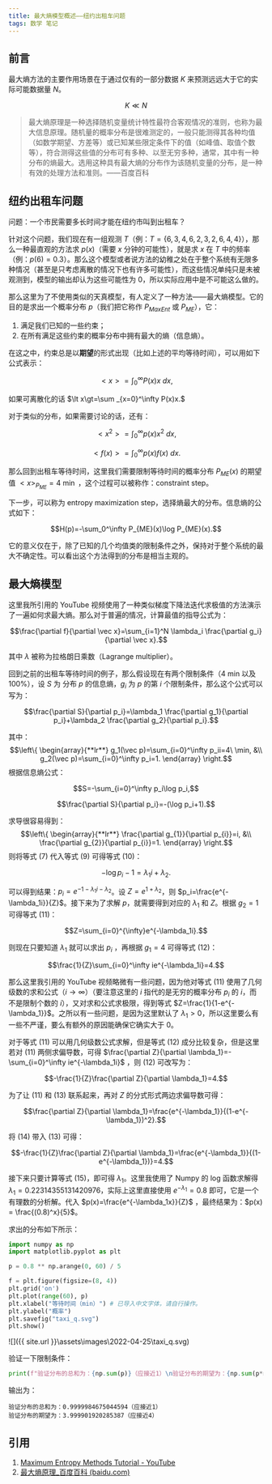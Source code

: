 ```yaml
---
title: 最大熵模型概述——纽约出租车问题
tags: 数学 笔记
---
```


## 前言

最大熵方法的主要作用场景在于通过仅有的一部分数据 $K$ 来预测远远大于它的实际可能数据量 $N$。

$$ K\ll N $$

> 最大熵原理是一种选择随机变量统计特性最符合客观情况的准则，也称为最大信息原理。随机量的概率分布是很难测定的，一般只能测得其各种均值（如数学期望、方差等）或已知某些限定条件下的值（如峰值、取值个数等），符合测得这些值的分布可有多种、以至无穷多种，通常，其中有一种分布的熵最大。选用这种具有最大熵的分布作为该随机变量的分布，是一种有效的处理方法和准则。——百度百科

## 纽约出租车问题

问题：一个市民需要多长时间才能在纽约市叫到出租车？

针对这个问题，我们现在有一组观测 $T$（例：$T = \{6,3,4,6,2,3,2,6,4,4\}$），那么一种最直观的方法求 $p(x)$（需要 $x$ 分钟的可能性），就是求 $x$ 在 $T$ 中的频率（例：$p(6) = 0.3$）。那么这个模型或者说方法的幼稚之处在于整个系统有无限多种情况（甚至是只考虑离散的情况下也有许多可能性），而这些情况单纯只是未被观测到，模型的输出却认为这些可能性为 $0$，所以实际应用中是不可能这么做的。

那么这里为了不使用类似的天真模型，有人定义了一种方法——最大熵模型。它的目的是求出一个概率分布 $p$（我们把它称作 $P_{MaxEnt}$ 或 $P_{ME}$），它：

1. 满足我们已知的一些约束；
2. 在所有满足这些约束的概率分布中拥有最大的熵（信息熵）。

在这之中，约束总是以**期望**的形式出现（比如上述的平均等待时间），可以用如下公式表示：

$$\lt x\gt=\int_0^\infty P(x)x\ dx,$$

如果可离散化的话 $\lt x\gt=\sum _{x=0}^\infty P(x)x.$ 

对于类似的分布，如果需要讨论的话，还有：

$$\lt x^2\gt=\int_0^\infty p(x)x^2\ dx,$$

$$\lt f(x)\gt=\int_0^\infty p(x)f(x)\ dx.$$

那么回到出租车等待时间，这里我们需要限制等待时间的概率分布 $P_{ME}(x)$ 的期望值 $\lt x\gt_{P_{ME}} = 4\ \min$ ，这个过程可以被称作：constraint step。

下一步，可以称为 entropy maximization step，选择熵最大的分布。信息熵的公式如下：

$$H(p)=-\sum_0^\infty P_{ME}(x)\log P_{ME}(x).$$

它的意义仅在于，除了已知的几个均值类的限制条件之外，保持对于整个系统的最大不确定性。可以看出这个方法得到的分布是相当主观的。

## 最大熵模型

这里我所引用的 YouTube 视频使用了一种类似梯度下降法迭代求极值的方法演示了一遍如何求最大熵。那么对于普遍的情况，计算最值的指导公式为：

$$\frac{\partial f}{\partial \vec x}=\sum_{i=1}^N \lambda_i \frac{\partial g_i}{\partial \vec x}.$$

其中 $\lambda$ 被称为拉格朗日乘数（Lagrange multiplier）。

回到之前的出租车等待时间的例子，那么假设现在有两个限制条件（4 min 以及 100%），设 $S$ 为 分布 $p$ 的信息熵，$g_i$ 为 $p$ 的第 $i$ 个限制条件，那么这个公式可以写为：

$$\frac{\partial S}{\partial p_i}=\lambda_1 \frac{\partial g_1}{\partial p_i}+\lambda_2 \frac{\partial g_2}{\partial p_i}.$$

其中：$$\left\{
	\begin{array}{**lr**}
	g_1(\vec p)=\sum_{i=0}^\infty p_ii=4\ \min, &\\
	g_2(\vec p)=\sum_{i=0}^\infty p_i=1.
	\end{array}
\right.$$根据信息熵公式：

$$S=-\sum_{i=0}^\infty p_i\log p_i,$$

$$\frac{\partial S}{\partial p_i}=-(\log p_i+1).$$

求导很容易得到：$$\left\{
    \begin{array}{**lr**}
    \frac{\partial g_{1}}{\partial p_{i}}=i, &\\
    \frac{\partial g_{2}}{\partial p_{i}}=1.
	\end{array}
\right.$$则将等式 (7) 代入等式 (9) 可得等式 (10)：

$$-\log p_i-1=\lambda_1 i+\lambda_2.$$

可以得到结果：$p_i=e^{-1-\lambda_1i-\lambda_2}$。设 $Z=e^{1+\lambda_2}$，则 $p_i=\frac{e^{-\lambda_1i}}{Z}$。接下来为了求解 $p$，就需要得到对应的 $\lambda_1$ 和 $Z$。根据 $g_2=1$ 可得等式 (11)：

$$Z=\sum_{i=0}^{\infty}e^{-\lambda_1i}.$$

则现在只要知道 $\lambda_1$ 就可以求出 $p_i$ ，再根据 $g_1= 4$ 可得等式 (12)：

$$\frac{1}{Z}\sum_{i=0}^\infty ie^{-\lambda_1i}=4.$$

那么这里我引用的 YouTube 视频略微有一些问题，因为他对等式 (11) 使用了几何级数的求和公式（$i\rightarrow \infty$）（要注意这里的 $i$ 指代的是无穷的概率分布 $p_i$ 的 $i$，而不是限制个数的 $i$），又对求和公式求极限，得到等式 $Z=\frac{1}{1-e^{-\lambda_1}}$。之所以有一些问题，是因为这里默认了 $\lambda_1\gt0$，所以这里要么有一些不严谨，要么有额外的原因能确保它确实大于 0。

对于等式 (11) 可以用几何级数公式求解，但是等式 (12) 成分比较复杂，但是这里若对 (11) 两侧求偏导数，可得 $\frac{\partial Z}{\partial \lambda_1}=-\sum_{i=0}^\infty ie^{-\lambda_1i}$ ，则 (12) 可改写为：

$$-\frac{1}{Z}\frac{\partial Z}{\partial \lambda_1}=4.$$

为了让 (11) 和 (13) 联系起来，再对 $Z$ 的分式形式两边求偏导数可得：

$$\frac{\partial Z}{\partial \lambda_1}=\frac{e^{-\lambda_1}}{(1-e^{-\lambda_1})^2}.$$

将 (14) 带入 (13) 可得：

$$-\frac{1}{Z}\frac{\partial Z}{\partial \lambda_1}=\frac{e^{-\lambda_1}}{(1-e^{-\lambda_1})}=4.$$

接下来只要计算等式 (15)，即可得 $\lambda_1$。这里我使用了 Numpy 的 log 函数求解得 $\lambda_1=0.22314355131420976$，实际上这里直接使用 $e^{-\lambda_1}=0.8$ 即可，它是一个有理数的分析解。代入 $p(x)=\frac{e^{-\lambda_1x}}{Z}$ ，最终结果为：$p(x) = \frac{(0.8)^x}{5}$。

求出的分布如下所示：

```python
import numpy as np
import matplotlib.pyplot as plt

p = 0.8 ** np.arange(0, 60) / 5

f = plt.figure(figsize=(8, 4))
plt.grid('on')
plt.plot(range(60), p)
plt.xlabel("等待时间（min）") # 已导入中文字体，请自行操作。
plt.ylabel("概率")
plt.savefig("taxi_q.svg")
plt.show()
```

![]({{ site.url }}\assets\images\2022-04-25\taxi_q.svg)

验证一下限制条件：

```python
print(f"验证分布的总和为：{np.sum(p)}（应接近1）\n验证分布的期望为：{np.sum(p*np.arange(60))}（应接近4）")
```

输出为：

```
验证分布的总和为：0.9999984675044594（应接近1）
验证分布的期望为：3.999901920285387（应接近4）
```

## 引用

1. [Maximum Entropy Methods Tutorial - YouTube](https://www.youtube.com/watch?v=6YEn9QRy3ks&list=PLF0b3ThojznT3olRuplp5x41wUp_LZxHL&index=1)
2. [最大熵原理_百度百科 (baidu.com)](https://baike.baidu.com/item/最大熵原理/9938383)